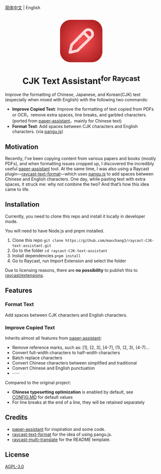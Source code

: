 [简体中文](./README.md) | English
<br>
<br>
<p align="center">
<img src="./assets/extension-icon.png" width="140" height="140" align="center" />
</p>

<h1 align="center">CJK Text Assistant<sup>for Raycast</sup></h1>

<p align="center">

Improve the formatting of Chinese, Japanese, and Korean(CJK) text (especially when mixed with English) with the following two commands:
* **Improve Copied Text**: Improve the formatting of text copied from PDFs or OCR，remove extra spaces, line breaks, and garbled characters. (ported from [paper-assistant](https://github.com/laorange/paper-assistant)，mainly for Chinese text)
* **Format Text**: Add spaces between CJK characters and English characters. (via [pangu.js](https://github.com/vinta/pangu.js))
</p>

## Motivation

Recently, I've been copying content from various papers and books (mostly PDFs), and when formatting issues cropped up, I discovered the incredibly useful [paper-assistant](https://github.com/laorange/paper-assistant) tool. At the same time, I was also using a Raycast plugin—[raycast-text-format](https://github.com/mrgeneralgoo/raycast-text-format)—which uses [pangu.js](https://github.com/vinta/pangu.js) to add spaces between Chinese and English characters. One day, while pasting text with extra spaces, it struck me: why not combine the two? And that’s how this idea came to life.

## Installation

Currently, you need to clone this repo and install it locally in developer mode.

You will need to have Node.js and pnpm installed.

1. Clone this repo `git clone https://github.com/maxchang3/raycast-CJK-text-assistant.git`
2. Go to the folder `cd raycast-CJK-text-assistant`
3. Install dependencies `pnpm install`
4. Go to Raycast, run Import Extension and select the folder

Due to licensing reasons, there are **no possibility** to publish this to [raycast/extensions](https://github.com/raycast/extensions).

## Features

### Format Text

Add spaces between CJK characters and English characters.

### Improve Copied Text

Inherits almost all features from [paper-assistant](https://github.com/laorange/paper-assistant):

* Remove reference marks, such as: [1], [2, 3], [4-7], (1), (2, 3), (4-7)...
* Convert full-width characters to half-width characters
* Batch replace characters
* Convert Chinese characters between simplified and traditional
* Convert Chinese and English punctuation
* ······

Compared to the original project:
* **Chinese typesetting optimization** is enabled by default, see [CONFIG.MD](CONFIG.md) for default values
* For line breaks at the end of a line, they will be retained separately

## Credits

* [paper-assistant](https://github.com/laorange/paper-assistant) for inspiration and some code.
* [raycast-text-format](https://github.com/mrgeneralgoo/raycast-text-format) for the idea of using pangu.js.
* [raycast-multi-translate](https://github.com/antfu/raycast-multi-translate) for the README template.

## License

[AGPL-3.0](./LICENSE)
